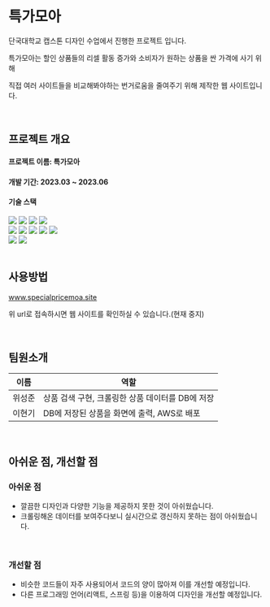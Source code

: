 # 특가모아


단국대학교 캡스톤 디자인 수업에서 진행한 프로젝트 입니다.


특가모아는 할인 상품들의 리셀 활동 증가와 소비자가 원하는 상품을 싼 가격에 사기 위해 


직접 여러 사이트들을 비교해봐야하는 번거로움을 줄여주기 위해 제작한 웹 사이트입니다.


<br>


## 프로젝트 개요


<h4>프로젝트 이름: 특가모아</h4>


<h4>개발 기간: 2023.03 ~ 2023.06</h4>


<h4>기술 스택</h4>


<div>
  <img src="https://img.shields.io/badge/html5-E34F26?style=for-the-badge&logo=html5&logoColor=white"> 
  <img src="https://img.shields.io/badge/css-1572B6?style=for-the-badge&logo=css3&logoColor=white"> 
  <img src="https://img.shields.io/badge/javascript-F7DF1E?style=for-the-badge&logo=javascript&logoColor=black"> 
  <img src="https://img.shields.io/badge/bootstrap-7952B3?style=for-the-badge&logo=bootstrap&logoColor=white">
  <br>

  
  <img src="https://img.shields.io/badge/jquery-0769AD?style=for-the-badge&logo=jquery&logoColor=white">
  <img src="https://img.shields.io/badge/python-3776AB?style=for-the-badge&logo=python&logoColor=white"> 
  <img src="https://img.shields.io/badge/mongoDB-47A248?style=for-the-badge&logo=MongoDB&logoColor=white">
  <img src="https://img.shields.io/badge/flask-000000?style=for-the-badge&logo=flask&logoColor=white">
  <img src="https://img.shields.io/badge/amazonaws-232F3E?style=for-the-badge&logo=amazonaws&logoColor=white">
  <br>

  
  <img src="https://img.shields.io/badge/github-181717?style=for-the-badge&logo=github&logoColor=white">
  <img src="https://img.shields.io/badge/git-F05032?style=for-the-badge&logo=git&logoColor=white">
  <br>
</div>

 
<br>


## 사용방법


www.specialpricemoa.site


위 url로 접속하시면 웹 사이트를 확인하실 수 있습니다.(현재 중지)


<br>


## 팀원소개


|이름|역할|
|---|--------------------|
|위성준|상품 검색 구현, 크롤링한 상품 데이터를 DB에 저장|
|이현기|DB에 저장된 상품을 화면에 출력, AWS로 배포|


<br>


## 아쉬운 점, 개선할 점


### 아쉬운 점
  - 깔끔한 디자인과 다양한 기능을 제공하지 못한 것이 아쉬웠습니다.
  - 크롤링해온 데이터를 보여주다보니 실시간으로 갱신하지 못하는 점이 아쉬웠습니다.


<br>


### 개선할 점
  - 비슷한 코드들이 자주 사용되어서 코드의 양이 많아져 이를 개선할 예정입니다.
  - 다른 프로그래밍 언어(리액트, 스프링 등)을 이용하여 디자인을 개선할 예정입니다.
